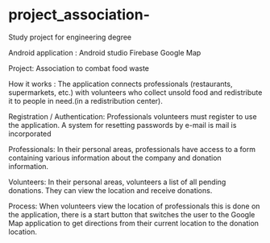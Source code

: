 # project_association-
Study project for engineering degree

Android application : 
  Android studio 
  Firebase 
  Google Map 

Project: Association to combat food waste

How it works : The application connects professionals (restaurants, supermarkets, etc.) with volunteers who collect unsold food and redistribute it to people in need.(in a redistribution center).

Registration / Authentication: 
Professionals volunteers must register to use the application.
A system for resetting passwords by e-mail is mail is incorporated

Professionals: 
In their personal areas, professionals have access to a form containing various information about the company and donation information.

Volunteers: 
In their personal areas, volunteers a list of all pending donations.
They can view the location and receive donations.

Process: 
When volunteers view the location of professionals this is done on the application, there is a start button that switches the user to the Google Map application to get directions from their current location to the donation location.
